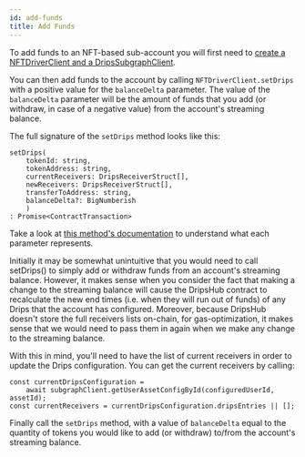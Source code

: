 ```yaml
---
id: add-funds
title: Add Funds
---
```


To add funds to an NFT-based sub-account you will first need to [create a NFTDriverClient and a DripsSubgraphClient][is].

You can then add funds to the account by calling `NFTDriverClient.setDrips` with a positive value for the `balanceDelta` parameter. The value of the `balanceDelta` parameter will be the amount of funds that you add (or withdraw, in case of a negative value) from the account's streaming balance.

The full signature of the `setDrips` method looks like this: 

```
setDrips(
    tokenId: string, 
    tokenAddress: string, 
    currentReceivers: DripsReceiverStruct[], 
    newReceivers: DripsReceiverStruct[], 
    transferToAddress: string, 
    balanceDelta?: BigNumberish
    )
: Promise<ContractTransaction>
```

Take a look at <a href="https://drips-js-sdk-api.netlify.app/classes/nftdriverclient#setDrips" target="_blank">this method's documentation</a> to understand what each parameter represents.

Initially it may be somewhat unintuitive that you would need to call setDrips() to simply add or withdraw funds from an account's streaming balance. However, it makes sense when you consider the fact that making a change to the streaming balance will cause the DripsHub contract to recalculate the new end times (i.e. when they will run out of funds) of any Drips that the account has configured. Moreover, because DripsHub doesn't store the full receivers lists on-chain, for gas-optimization, it makes sense that we would need to pass them in again when we make any change to the streaming balance.

With this in mind, you'll need to have the list of current receivers in order to update the Drips configuration. You can get the current receivers by calling:

```
const currentDripsConfiguration =
    await subgraphClient.getUserAssetConfigById(configuredUserId, assetId);
const currentReceivers = currentDripsConfiguration.dripsEntries || [];
```

Finally call the `setDrips` method, with a value of `balanceDelta` equal to the quantity of tokens you would like to add (or withdraw) to/from the account's streaming balance.


[is]: /docs/for-developers/initialize-sdk

